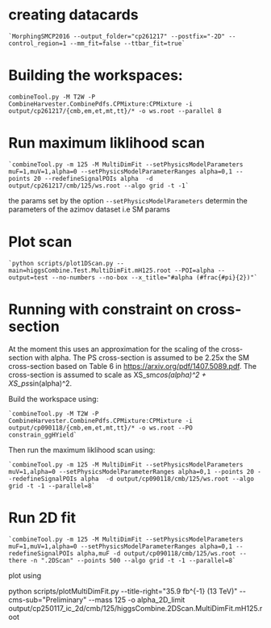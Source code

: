 
# creating datacards
    
    `MorphingSMCP2016 --output_folder="cp261217" --postfix="-2D" --control_region=1 --mm_fit=false --ttbar_fit=true`

# Building the workspaces:
   `combineTool.py -M T2W -P CombineHarvester.CombinePdfs.CPMixture:CPMixture -i output/cp261217/{cmb,em,et,mt,tt}/* -o ws.root --parallel 8`

# Run maximum liklihood scan

    `combineTool.py -m 125 -M MultiDimFit --setPhysicsModelParameters muF=1,muV=1,alpha=0 --setPhysicsModelParameterRanges alpha=0,1 --points 20 --redefineSignalPOIs alpha  -d output/cp261217/cmb/125/ws.root --algo grid -t -1`

the params set by the option `--setPhysicsModelParameters` determin the parameters of the azimov dataset i.e SM params

# Plot scan

    `python scripts/plot1DScan.py --main=higgsCombine.Test.MultiDimFit.mH125.root --POI=alpha --output=test --no-numbers --no-box --x_title="#alpha (#frac{#pi}{2})"`

# Running with constraint on cross-section

At the moment this uses an approximation for the scaling of the cross-section with alpha. The PS cross-section is assumed to be 2.25x the SM cross-section based on Table 6 in https://arxiv.org/pdf/1407.5089.pdf. The cross-section is assumed to scale as XS_sm*cos(alpha)^2 + XS_ps*sin(alpha)^2.

Build the workspace using:

    `combineTool.py -M T2W -P CombineHarvester.CombinePdfs.CPMixture:CPMixture -i output/cp090118/{cmb,em,et,mt,tt}/* -o ws.root --PO constrain_ggHYield`

Then run the maximum liklihood scan using:
    
    `combineTool.py -m 125 -M MultiDimFit --setPhysicsModelParameters muV=1,alpha=0 --setPhysicsModelParameterRanges alpha=0,1 --points 20 --redefineSignalPOIs alpha  -d output/cp090118/cmb/125/ws.root --algo grid -t -1 --parallel=8`

# Run 2D fit

    `combineTool.py -m 125 -M MultiDimFit --setPhysicsModelParameters muF=1,muV=1,alpha=0 --setPhysicsModelParameterRanges alpha=0,1 --redefineSignalPOIs alpha,muF -d output/cp090118/cmb/125/ws.root --there -n ".2DScan" --points 500 --algo grid -t -1 --parallel=8`

plot using 

python scripts/plotMultiDimFit.py --title-right="35.9 fb^{-1} (13 TeV)" --cms-sub="Preliminary" --mass 125 -o alpha_2D_limit output/cp250117_ic_2d/cmb/125/higgsCombine.2DScan.MultiDimFit.mH125.root
